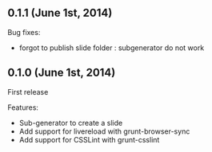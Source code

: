 ## 0.1.1 (June 1st, 2014)

Bug fixes:

  - forgot to publish slide folder : subgenerator do not work

## 0.1.0 (June 1st, 2014)

First release

Features:

  - Sub-generator to create a slide
  - Add support for livereload with grunt-browser-sync
  - Add support for CSSLint with grunt-csslint